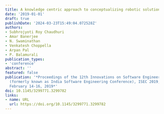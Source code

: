 ```yaml
---
title: A knowledge centric approach to conceptualizing robotic solutions
date: '2019-01-01'
draft: true
publishDate: '2024-03-23T15:49:04.072528Z'
authors:
- Subhrojyoti Roy Chaudhuri
- Amar Banerjee
- N. Swaminathan
- Venkatesh Choppella
- Arpan Pal
- P. Balamurali
publication_types:
- 'conference'
abstract: ''
featured: false
publication: '*Proceedings of the 12th Innovations on Software Engineering Conference
  (formerly known as India Software Engineering Conference), ISEC 2019, Pune, India,
  February 14-16, 2019*'
doi: 10.1145/3299771.3299782
links:
- name: URL
  url: https://doi.org/10.1145/3299771.3299782
---
```


